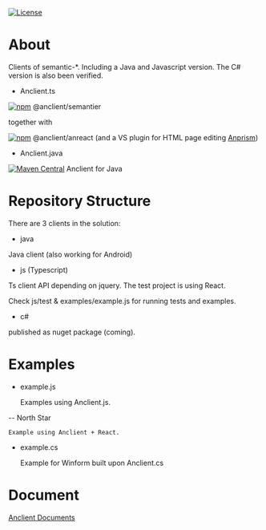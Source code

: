 [![License](http://img.shields.io/:license-apache-blue.svg)](http://www.apache.org/licenses/LICENSE-2.0.html)

# About

Clients of semantic-\*. Including a Java and Javascript version. The C# version
is also been verified.

- Anclient.ts

[![npm](https://img.shields.io/npm/v/@anclient/semantier?logo=npm)](https://npmjs.org/package/@anclient/semantier)
@anclient/semantier

together with

[![npm](https://img.shields.io/npm/v/@anclient/anreact?logo=npm)](https://npmjs.org/package/@anclient/anreact)
@anclient/anreact (and a VS plugin for HTML page editing [Anprism](https://github.dev/odys-z/Anclient/blob/master/js/anprism))

- Anclient.java

[![Maven Central](https://maven-badges.herokuapp.com/maven-central/io.github.odys-z/anclient.java/badge.svg)](https://maven-badges.herokuapp.com/maven-central/io.github.odys-z/anclient.java/)
Anclient for Java

# Repository Structure

There are 3 clients in the solution:

- java

Java client (also working for Android)

- js (Typescript)

Ts client API depending on jquery. The test project is using React.

Check js/test & examples/example.js for running tests and examples.

- c#

published as nuget package (coming).

# Examples

- example.js

    Examples using Anclient.js.

 -- North Star

    Example using Anclient + React.

- example.cs

    Example for Winform built upon Anclient.cs

# Document

[Anclient Documents](https://odys-z.github.io/Anclient)
